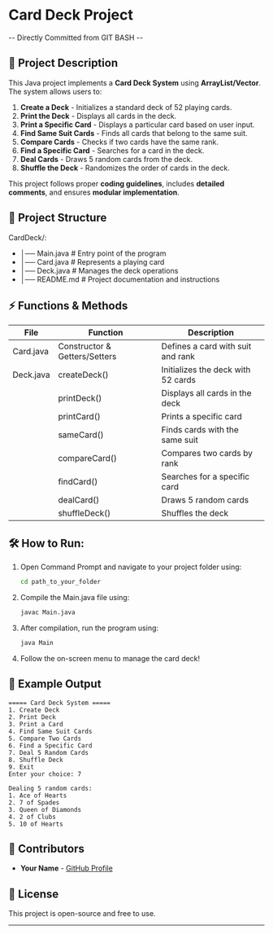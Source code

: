 # Card Deck Project

-- Directly Committed from GIT BASH --

## 📖 Project Description

This Java project implements a **Card Deck System** using **ArrayList/Vector**. The system allows users to:

1. **Create a Deck** - Initializes a standard deck of 52 playing cards.
2. **Print the Deck** - Displays all cards in the deck.
3. **Print a Specific Card** - Displays a particular card based on user input.
4. **Find Same Suit Cards** - Finds all cards that belong to the same suit.
5. **Compare Cards** - Checks if two cards have the same rank.
6. **Find a Specific Card** - Searches for a card in the deck.
7. **Deal Cards** - Draws 5 random cards from the deck.
8. **Shuffle the Deck** - Randomizes the order of cards in the deck.

This project follows proper **coding guidelines**, includes **detailed comments**, and ensures **modular implementation**.

## 📂 Project Structure

CardDeck/:
- │── Main.java            # Entry point of the program
- │── Card.java            # Represents a playing card
- │── Deck.java            # Manages the deck operations
- │── README.md            # Project documentation and instructions

## ⚡ Functions & Methods

| File     | Function         | Description |
|----------|----------------|-------------|
| Card.java | Constructor & Getters/Setters | Defines a card with suit and rank |
| Deck.java | createDeck()   | Initializes the deck with 52 cards |
|          | printDeck()    | Displays all cards in the deck |
|          | printCard()    | Prints a specific card |
|          | sameCard()     | Finds cards with the same suit |
|          | compareCard()  | Compares two cards by rank |
|          | findCard()     | Searches for a specific card |
|          | dealCard()     | Draws 5 random cards |
|          | shuffleDeck()  | Shuffles the deck |

## 🛠️ **How to Run**:

1. Open Command Prompt and navigate to your project folder using:
   ```sh
   cd path_to_your_folder
   ```
2. Compile the Main.java file using:
   ```sh
   javac Main.java
   ```
3. After compilation, run the program using:
   ```sh
   java Main
   ```
4. Follow the on-screen menu to manage the card deck!

## 📌 Example Output

```
===== Card Deck System =====
1. Create Deck
2. Print Deck
3. Print a Card
4. Find Same Suit Cards
5. Compare Two Cards
6. Find a Specific Card
7. Deal 5 Random Cards
8. Shuffle Deck
9. Exit
Enter your choice: 7

Dealing 5 random cards:
1. Ace of Hearts
2. 7 of Spades
3. Queen of Diamonds
4. 2 of Clubs
5. 10 of Hearts
```

## 📜 Contributors

- **Your Name** - [GitHub Profile](https://github.com/Arjun-57561)

## 📄 License

This project is open-source and free to use.

---


